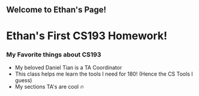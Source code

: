 ## Welcome to Ethan's Page!

# Ethan's First CS193 Homework!

### My Favorite things about CS193
- My beloved Daniel Tian is a TA Coordinator
- This class helps me learn the tools I need for 180! (Hence the CS Tools I guess)
- My sections TA's are cool :fire: 
